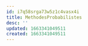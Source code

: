 ```yaml
---
id: i7q58srga73w5z1c4vasx4i
title: MethodesProbabilistes
desc: ''
updated: 1663341049511
created: 1663341049511
---
```

